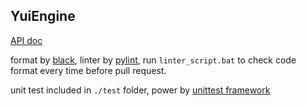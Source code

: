 ## YuiEngine

[API doc](doc/API.md)



format by [black](https://github.com/psf/black), linter by [pylint](https://pypi.org/project/pylint/), run `linter_script.bat` to check code format every time before pull request.

unit test included in `./test` folder, power by [unittest framework](https://docs.python.org/3/library/unittest.html)

